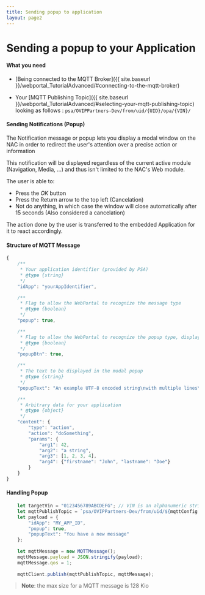 ```yaml
---
title: Sending popup to application
layout: page2
---
```


# Sending a popup to your Application

#### What you need

- [Being connected to the MQTT Broker]({{ site.baseurl }}/webportal_TutorialAdvanced/#connecting-to-the-mqtt-broker)

- Your [MQTT Publishing Topic]({{ site.baseurl }}/webportal_TutorialAdvanced/#selecting-your-mqtt-publishing-topic) looking as follows :
	`psa/OVIPPartners-Dev/from/uid/{UID}/opa/{VIN}/`

#### Sending Notifications (Popup)

The Notification message or popup lets you display a modal window on the NAC in order to redirect the user's attention over a precise action or information

This notification will be displayed regardless of the current active module (Navigation, Media, ...) and thus isn't limited to the NAC's Web module.

The user is able to:

- Press the *OK* button
- Press the Return arrow to the top left (Cancelation)
- Not do anything, in which case the window will close automatically after 15 seconds (Also considered a cancelation)

The action done by the user is transferred to the embedded Application for it to react accordingly.


#### Structure of MQTT Message
```javascript
{
	/**
	 * Your application identifier (provided by PSA)
	 * @type {string}
	 */
	"idApp": "yourAppIdentifier",

	/**
	 * Flag to allow the WebPortal to recognize the message type
	 * @type {boolean}
	 */
	"popup": true,

	/**
	 * Flag to allow the WebPortal to recognize the popup type, displaying the Ok button or not
	 * @type {boolean}
	 */
	"popupBtn": true,

	/**
	 * The text to be displayed in the modal popup
	 * @type {string}
	 */
	"popupText": "An example UTF-8 encoded string\nwith multiple lines\nPSA Group"

	/**
	 * Arbitrary data for your application
	 * @type {object}
	 */
	"content": {
		"type": "action",
		"action": "doSomething",
		"params": {
			"arg1": 42,
			"arg2": "a string",
			"arg3": [1, 2, 3, 4],
			"arg4": {"firstname": "John", "lastname": "Doe"}
		}
	}
}
```

#### Handling Popup

```javascript
	let targetVin = "0123456789ABCDEFG"; // VIN is an alphanumeric string of 17 characters
	let mqttPublishTopic = `psa/OVIPPartners-Dev/from/uid/${mqttConfig.username}/opa/${targetVin}`;
	let payload = {
		"idApp": "MY_APP_ID",
		"popup": true,
		"popupText": "You have a new message"
	};
	
	let mqttMessage = new MQTTMessage();
	mqttMessage.payload = JSON.stringify(payload);
	mqttMessage.qos = 1;
	
	mqttClient.publish(mqttPublishTopic, mqttMessage);
```


>**Note**: the max size for a MQTT message is 128 Kio